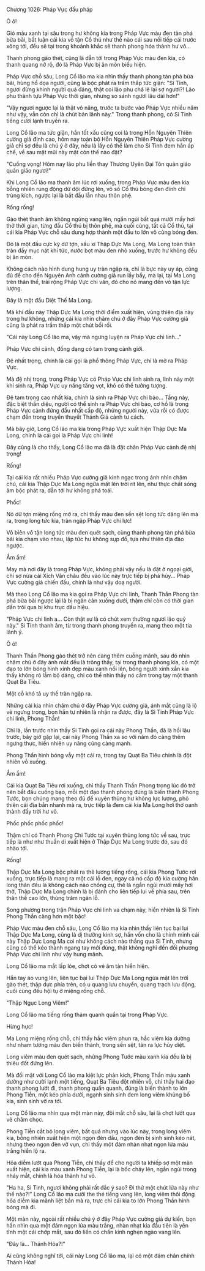 




Chương 1026: Pháp Vực đấu pháp


Ô ô!

Gió màu xanh tại sâu trong hư không kia trong Pháp Vực màu đen tàn phá bừa bãi, bất luận cái kia vô tận Cổ thú như thế nào cái sau nối tiếp cái trước xông tới, đều sẽ tại trong khoảnh khắc sẽ thanh phong hóa thành hư vô...

Thanh phong gào thét, cũng là dẫn tới trong Pháp Vực màu đen kia, có thanh quang nở rộ, đó là Pháp Vực bị ăn mòn biểu hiện.

Pháp Vực chỗ sâu, Long Cổ lão ma kia nhìn thấy thanh phong tàn phá bừa bãi, hùng hổ dọa người, cũng là bộc phát ra trầm thấp tức giận: "Si Tinh, ngươi đừng khinh người quá đáng, thật coi lão phu chả lẽ lại sợ ngươi?! Lão phu thành tựu Pháp Vực thời gian, nhưng so sánh ngươi lâu dài hơn!"

"Vậy ngươi ngược lại là thật vô năng, trước ta bước vào Pháp Vực nhiều năm như vậy, vẫn còn chỉ là chút bản lãnh này." Trong thanh phong, có Si Tinh tiếng cười lạnh truyền ra.

Long Cổ lão ma tức giận, hắn tốt xấu cũng coi là trong Hỗn Nguyên Thiên cường giả đỉnh cao, hôm nay toàn bộ Hỗn Nguyên Thiên Pháp Vực cường giả chỉ sợ đều là chú ý ở đây, nếu là lấy có thể làm cho Si Tinh đem hắn áp chế, về sau mặt mũi này mặt còn thế nào đặt?

"Cuồng vọng! Hôm nay lão phu liền thay Thương Uyên Đại Tôn quản giáo quản giáo ngươi!"

Khi Long Cổ lão ma thanh âm lúc rơi xuống, trong Pháp Vực màu đen kia bỗng nhiên rung động dữ dội đứng lên, vô số Cổ thú bóng đen đình chỉ trùng kích, ngược lại là bắt đầu lẫn nhau thôn phệ.

Rống rống!

Gào thét thanh âm không ngừng vang lên, ngắn ngủi bất quá mười mấy hơi thở thời gian, từng đầu Cổ thú bị thôn phệ, mà cuối cùng, tất cả Cổ thú, tại cái kia Pháp Vực chỗ sâu dung hợp thành một đầu to lớn vô cùng bóng đen.

Đó là một đầu cực kỳ dữ tợn, xấu xí Thập Dực Ma Long, Ma Long toàn thân tràn đầy mục nát khí tức, nước bọt màu đen nhỏ xuống, trước hư không đều bị ăn mòn.

Không cách nào hình dung hung uy tràn ngập ra, chỉ là bực này uy áp, cũng đủ để cho đến Nguyên Anh cảnh cường giả run lẩy bẩy, mà lại, tại Ma Long trên thân thể, trải rộng Pháp Vực chi văn, đó cho nó mang đến vô tận lực lượng.

Đây là một đầu Diệt Thế Ma Long.

Mà khi đầu này Thập Dực Ma Long thời điểm xuất hiện, vùng thiên địa này trong hư không, những cái kia nhìn chăm chú ở đây Pháp Vực cường giả cũng là phát ra trầm thấp một chút bối rối.

"Cái này Long Cổ lão ma, vậy mà ngưng luyện ra Pháp Vực chi linh..."

Pháp Vực chi cảnh, đồng dạng có tam trọng cảnh giới.

Đệ nhất trọng, chính là cái gọi là phổ thông Pháp Vực, chỉ là mở ra Pháp Vực.

Mà đệ nhị trọng, trong Pháp Vực có Pháp Vực chi linh sinh ra, linh này một khi sinh ra, Pháp Vực uy năng tăng vọt, khó có thể tưởng tượng.

Đệ tam trọng cao nhất kia, chính là sinh ra Pháp Vực chi bảo... Tầng này, đặc biệt thần diệu, người có thể sinh ra Pháp Vực chi bảo, cơ hồ là trong Pháp Vực cảnh đứng đầu nhất cấp độ, những người này, vừa rồi có được chạm đến trong truyền thuyết Thánh Giả cảnh tư cách.

Mà bây giờ, Long Cổ lão ma kia trong Pháp Vực xuất hiện Thập Dực Ma Long, chính là cái gọi là Pháp Vực chi linh!

Đây cũng là cho thấy, Long Cổ lão ma đã là đặt chân Pháp Vực cảnh đệ nhị trọng!

Rống!

Tại cái kia rất nhiều Pháp Vực cường giả kinh ngạc trong ánh nhìn chăm chú, cái kia Thập Dực Ma Long ngửa mặt lên trời rít lên, như thực chất sóng âm bộc phát ra, dẫn tới hư không phá toái.

Phốc!

Nó dữ tợn miệng rồng mở ra, chỉ thấy màu đen sền sệt long tức dâng lên mà ra, trong long tức kia, tràn ngập Pháp Vực chi lực!

Vô biên vô tận long tức màu đen quét sạch, cùng thanh phong tàn phá bừa bãi kia chạm vào nhau, lập tức hư không sụp đổ, tựa như thiên địa đảo ngược.

Ầm ầm!

May mà nơi đây là trong Pháp Vực, không phải vậy nếu là đặt ở ngoại giới, chỉ sợ nửa cái Xích Vân châu đều vào lúc này trực tiếp bị phá hủy... Pháp Vực cường giả chiến đấu, chính là như vậy doạ người.

Mà theo Long Cổ lão ma kia gọi ra Pháp Vực chi linh, Thanh Thần Phong tàn phá bừa bãi ngược lại là bị ngăn cản xuống dưới, thậm chí còn có thời gian dần trôi qua bị khu trục dấu hiệu.

"Pháp Vực chi linh a... Còn thật sự là có chút xem thường ngươi lão quỷ này." Si Tinh thanh âm, từ trong thanh phong truyền ra, mang theo một tia lãnh ý.

Ô ô!

Thanh Thần Phong gào thét trở nên càng thêm cuồng mãnh, sau đó nhìn chăm chú ở đây ánh mắt đều là trông thấy, tại trong thanh phong kia, có một đạo to lớn bóng hình xinh đẹp màu xanh nổi lên, bóng người xinh xắn kia thấy không rõ lắm bộ dáng, chỉ có thể nhìn thấy nó cầm trong tay một thanh Quạt Ba Tiêu.

Một cỗ khó tả uy thế tràn ngập ra.

Những cái kia nhìn chăm chú ở đây Pháp Vực cường giả, ánh mắt cũng là lộ vẻ ngưng trọng, bọn hắn tự nhiên là nhận ra được, đây là Si Tinh Pháp Vực chi linh, Phong Thần!

Chỉ là, lần trước nhìn thấy Si Tinh gọi ra cái này Phong Thần, đã là hồi lâu trước, bây giờ gặp lại, cái này Phong Thần xa so với năm đó càng thêm ngưng thực, hiển nhiên uy năng cũng càng mạnh.

Phong Thần hình bóng vẫy một cái ra, trong tay Quạt Ba Tiêu chính là đột nhiên vỗ xuống.

Ầm ầm!

Cái kia Quạt Ba Tiêu rơi xuống, chỉ thấy Thanh Thần Phong trong lúc đó trở nên bắt đầu cuồng bạo, mỗi một đạo thanh phong đúng là biến thành Phong Tước, bọn chúng mang theo đủ để xuyên thủng hư không lực lượng, phô thiên cái địa bắn nhanh mà ra, trực tiếp là đem cái kia Ma Long hơi thở oanh thành đầy trời hư vô.

Phốc phốc phốc phốc!

Thậm chí có Thanh Phong Chi Tước tại xuyên thủng long tức về sau, trực tiếp là như như thuấn di xuất hiện ở Thập Dực Ma Long trước đó, sau đó nhào tới.

Rống!

Thập Dực Ma Long bộc phát ra thê lương tiếng rống, cái kia Phong Tước rơi xuống, trực tiếp là mang ra một cái lỗ đen, ngay cả nó cấp độ kia cường hãn long thân đều là không cách nào chống cự, thế là ngắn ngủi mười mấy hơi thở, Thập Dực Ma Long chính là bị đánh cho liên tiếp lui về phía sau, trên thân thể cao lớn, thủng trăm ngàn lỗ.

Song phương trong trận Pháp Vực chi linh va chạm này, hiển nhiên là Si Tinh Phong Thần càng hơn một bậc!

Pháp Vực màu đen chỗ sâu, Long Cổ lão ma kia nhìn thấy liên tục bại lui Thập Dực Ma Long, cũng là dị thường kinh sợ, hắn vốn cho là chính mình cái này Thập Dực Long Ma coi như không cách nào thắng qua Si Tinh, nhưng cũng có thể kéo thành ngang tay mới đúng, thật không nghĩ đến đối phương Pháp Vực chi linh như vậy hung mãnh.

Long Cổ lão ma mắt lấp lóe, chợt có vẻ âm tàn hiển hiện.

Hắn tay áo vung lên, liên tục bại lui Thập Dực Ma Long ngửa mặt lên trời gào thét, thập dực phía trên, có u quang lưu chuyển, quang trạch lưu động, cuối cùng đều hội tụ ở miệng rồng chỗ.

"Thập Ngục Long Viêm!"

Long Cổ lão ma tiếng rống thảm quanh quẩn tại trong Pháp Vực.

Hừng hực!

Ma Long miệng rồng chỗ, chỉ thấy hắc viêm phun ra, hắc viêm kia dường như nham tương màu đen biến thành, trong sền sệt, tản ra lực hủy diệt.

Long viêm màu đen quét sạch, những Phong Tước màu xanh kia đều là bị thiêu đốt đứng lên.

Mà đối mặt với Long Cổ lão ma kiệt lực phản kích, Phong Thần màu xanh dường như cười lạnh một tiếng, Quạt Ba Tiêu đột nhiên vỗ, chỉ thấy hai đạo thanh phong lướt đi, thanh phong quấn quanh, đúng là biến thành to lớn Phong Tiễn, một kéo phía dưới, ngạnh sinh sinh đem long viêm khủng bố kia, sinh sinh vỡ ra tới.

Long Cổ lão ma nhìn qua một màn này, đôi mắt chỗ sâu, lại là chợt lướt qua vẻ châm chọc.

Phong Tiễn cắt bỏ long viêm, bất quá nhưng vào lúc này, trong long viêm kia, bỗng nhiên xuất hiện một ngọn đèn dầu, ngọn đèn bị sinh sinh kéo nát, nhưng theo ngọn đèn vỡ vụn, chỉ thấy một đám nhàn nhạt ngọn lửa màu trắng hiển lộ ra.

Hỏa diễm lướt qua Phong Tiễn, chỉ thấy để cho người ta khiếp sợ một màn xuất hiện, cái kia màu xanh Phong Tiễn, lại là bốc cháy lên, ngắn ngủi trong nháy mắt, chính là hóa thành hư vô.

"Ha ha, Si Tinh, ngươi không phải rất đắc ý sao? Đi thử một chút lửa này như thế nào?!" Long Cổ lão ma cười the thé tiếng vang lên, long viêm thôi động hỏa diễm kia mãnh liệt bắn mà ra, trực chỉ cái kia to lớn Phong Thần hình bóng mà đi.

Một màn này, ngoài rất nhiều chú ý ở đây Pháp Vực cường giả dự kiến, bọn hắn nhìn qua một đám ngọn lửa màu trắng, nhàn nhạt kia đầu tiên là yên tĩnh một cái chớp mắt, sau đó liền có chấn kinh nghẹn ngào vang lên.

"Đây là... Thánh Hỏa?!"

Ai cũng không nghĩ tới, cái này Long Cổ lão ma, lại có một đám chân chính Thánh Hỏa!




